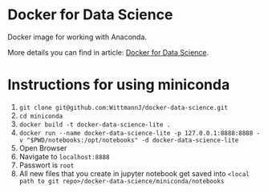 # Docker for Data Science

Docker image for working with Anaconda.

More details you can find in article: [Docker for Data Science](https://medium.com/@evheniybystrov/docker-for-data-science-9c0ce73e8263).

# Instructions for using miniconda

1. ```git clone git@github.com:WittmannJ/docker-data-science.git```
2. ```cd miniconda```
3. ```docker build -t docker-data-science-lite .```
4. ```docker run --name docker-data-science-lite -p 127.0.0.1:8888:8888 -v "$PWD/notebooks:/opt/notebooks" -d docker-data-science-lite```
4. Open Browser
6. Navigate to ```localhost:8888```
7. Passwort is ```root```
8. All new files that you create in jupyter notebook get saved into ```<local path to git repo>/docker-data-science/miniconda/notebooks```
